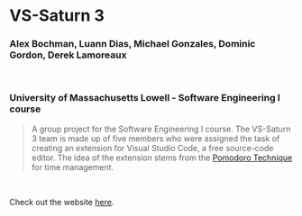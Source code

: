 # VS-Saturn 3
### Alex Bochman, Luann Dias, Michael Gonzales, Dominic Gordon, Derek Lamoreaux
<br>

### University of Massachusetts Lowell - Software Engineering I course

> A group project for the Software Engineering I course. The VS-Saturn 3 team is made up of five members who were assigned the task of creating an extension for Visual Studio Code, a free source-code editor. The idea of the extension stems from the [Pomodoro Technique](https://www.youtube.com/watch?v=VFW3Ld7JO0w&ab_channel=CirilloCompany) for time management.

<br>

Check out the website [here](https://alexbochman.github.io/SWENG_Project/VS-Saturn-3.html#).
